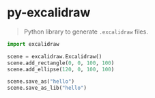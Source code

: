 # py-excalidraw

> Python library to generate `.excalidraw` files.

```python
import excalidraw

scene = excalidraw.Excalidraw()
scene.add_rectangle(0, 0, 100, 100)
scene.add_ellipse(120, 0, 100, 100)

scene.save_as("hello")
scene.save_as_lib("hello")
```
